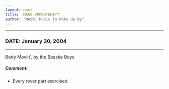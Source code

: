 ```yaml
---
layout: post
title:  MARS OPPORTUNITY
author: "NASA: Music to Wake Up By"
---
```


----
### DATE: January 30, 2004
----
Body Movin', by the Beastie Boys

##### Comment:
* Every rover part exercised.
